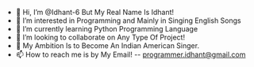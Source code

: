 - 👋 Hi, I’m @Idhant-6 But My Real Name Is Idhant!
- 👀 I’m interested in Programming and Mainly in Singing English Songs
- 🌱 I’m currently learning Python Programming Language
- 💞️ I’m looking to collaborate on Any Type Of Project!
- 🌅 My Ambition Is to Become An Indian American Singer.
- 📫 How to reach me is by My Email! -- programmer.idhant@gmail.com

<!---
Idhant-6/Idhant-6 is a ✨ special ✨ repository because its `README.md` (this file) appears on your GitHub profile.
You can click the Preview link to take a look at your changes.
--->

